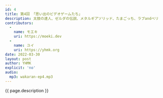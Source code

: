 ```yaml
---
id: 4
title: 第4回 「思い出のビデオゲームたち」
description: 太鼓の達人、ゼルダの伝説、メタルギアソリッド、たまごっち、ラブandベリー、ツムツム、テトリスなどについて話しました。
contributors:
  - 
    name: モエキ
    uri: https://moeki.dev
  -
    name: ユイ
    uri: https://yhmk.org
date: 2022-03-30
layout: post
author: YHMK
explicit: 'no'
audio:
  mp3: wakaran-ep4.mp3
---
```


{{ page.description }}
